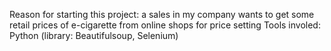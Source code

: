 Reason for starting this project: a sales in my company wants to get some retail prices of e-cigarette from online shops for price setting
Tools involed: Python (library: Beautifulsoup, Selenium)
